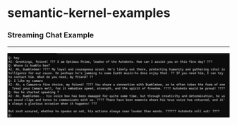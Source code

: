 # semantic-kernel-examples

### Streaming Chat Example 
---
![alt text](/StreamingChat/streaming-chat-response.png)
